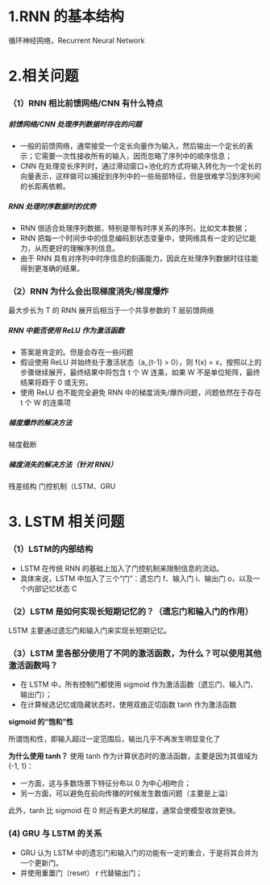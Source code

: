 # 1.RNN 的基本结构
循环神经网络，Recurrent Neural Network

# 2.相关问题
### （1）RNN 相比前馈网络/CNN 有什么特点
##### 前馈网络/CNN 处理序列数据时存在的问题
- 一般的前馈网络，通常接受一个定长向量作为输入，然后输出一个定长的表示；它需要一次性接收所有的输入，因而忽略了序列中的顺序信息；
- CNN 在处理变长序列时，通过滑动窗口+池化的方式将输入转化为一个定长的向量表示，这样做可以捕捉到序列中的一些局部特征，但是很难学习到序列间的长距离依赖。
##### RNN 处理时序数据时的优势
- RNN 很适合处理序列数据，特别是带有时序关系的序列，比如文本数据；
- RNN 把每一个时间步中的信息编码到状态变量中，使网络具有一定的记忆能力，从而更好的理解序列信息。
- 由于 RNN 具有对序列中时序信息的刻画能力，因此在处理序列数据时往往能得到更准确的结果。
### （2）RNN 为什么会出现梯度消失/梯度爆炸
最大步长为 T 的 RNN 展开后相当于一个共享参数的 T 层前馈网络
##### RNN 中能否使用 ReLU 作为激活函数
- 答案是肯定的。但是会存在一些问题
- 假设使用 ReLU 并始终处于激活状态（a_{t-1} > 0），则 f(x) = x，按照以上的步骤继续展开，最终结果中将包含 t 个 W 连乘，如果 W 不是单位矩阵，最终结果将趋于 0 或无穷。
- 使用 ReLU 也不能完全避免 RNN 中的梯度消失/爆炸问题，问题依然在于存在 t 个 W 的连乘项

##### 梯度爆炸的解决方法
梯度截断
##### 梯度消失的解决方法（针对 RNN）
残差结构
门控机制（LSTM、GRU

# 3. LSTM 相关问题
### （1）LSTM的内部结构
- LSTM 在传统 RNN 的基础上加入了门控机制来限制信息的流动。
- 具体来说，LSTM 中加入了三个“门”：遗忘门 f、输入门 i、输出门 o，以及一个内部记忆状态 C
### （2）LSTM 是如何实现长短期记忆的？（遗忘门和输入门的作用）
LSTM 主要通过遗忘门和输入门来实现长短期记忆。
### （3）LSTM 里各部分使用了不同的激活函数，为什么？可以使用其他激活函数吗？
- 在 LSTM 中，所有控制门都使用 sigmoid 作为激活函数（遗忘门、输入门、输出门）；
- 在计算候选记忆或隐藏状态时，使用双曲正切函数 tanh 作为激活函数

**sigmoid 的“饱和”性**

所谓饱和性，即输入超过一定范围后，输出几乎不再发生明显变化了

**为什么使用 tanh？**
使用 tanh 作为计算状态时的激活函数，主要是因为其值域为 (-1, 1)：
- 一方面，这与多数场景下特征分布以 0 为中心相吻合；
- 另一方面，可以避免在前向传播的时候发生数值问题（主要是上溢）

此外，tanh 比 sigmoid 在 0 附近有更大的梯度，通常会使模型收敛更快。
### (4) GRU 与 LSTM 的关系
- GRU 认为 LSTM 中的遗忘门和输入门的功能有一定的重合，于是将其合并为一个更新门。
- 并使用重置门（reset） r 代替输出门；
